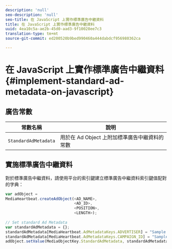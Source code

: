 ```yaml
---
description: 'null'
seo-description: 'null'
seo-title: 在 JavaScript 上實作標準廣告中繼資料
title: 在 JavaScript 上實作標準廣告中繼資料
uuid: 4ea10c5a-ae2b-45d0-aad3-9f10028ee7c3
translation-type: tm+mt
source-git-commit: ed200520b9bed990460a444dabdcf956980362ca

---
```



# 在 JavaScript 上實作標準廣告中繼資料{#implement-standard-ad-metadata-on-javascript}

## 廣告常數

| 常數名稱 | 說明   |
|---|---|
| `StandardAdMetadata` | 用於在 Ad Object 上附加標準廣告中繼資料的常數 |

## 實施標準廣告中繼資料

對於標準廣告中繼資料，請使用平台的索引鍵建立標準廣告中繼資料索引鍵值配對的字典：

```js
var adObject =  
MediaHeartbeat.createAdObject(<AD_NAME>,  
                              <AD_ID>,  
                              <POSITION>,  
                              <LENGTH>); 
   
// Set standard Ad Metadata 
var standardAdMetadata = {}; 
standardAdMetadata[MediaHeartbeat.AdMetadataKeys.ADVERTISER] = "Sample Advertiser"; 
standardAdMetadata[MediaHeartbeat.AdMetadataKeys.CAMPAIGN_ID] = "Sample Campaign"; 
adObject.setValue(MediaObjectKey.StandardAdMetadata, standardAdMetadata);
```

